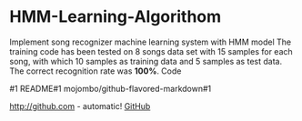 # HMM-Learning-Algorithom
Implement song recognizer machine learning system with HMM model
The training code has been tested on 8 songs data set with 15 samples for each song, with which 10 samples as training data and 5 samples as test data. The correct recognition rate was **100%**.
Code 

#1
README#1
mojombo/github-flavored-markdown#1

http://github.com - automatic!
[GitHub](http://github.com)



